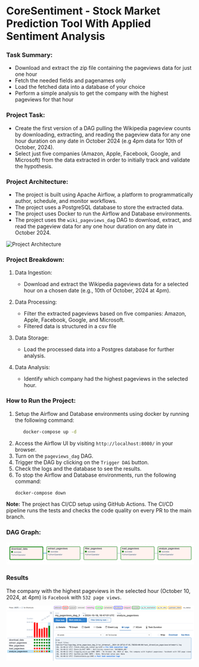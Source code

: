 # CoreSentiment - Stock Market Prediction Tool With Applied Sentiment Analysis

### Task Summary:
- Download and extract the zip file containing the pageviews data for just one hour
- Fetch the needed fields and pagenames only
- Load the fetched data into a database of your choice
- Perform a simple analysis to get the company with the highest pageviews for that hour

### Project Task:
- Create the first version of a DAG pulling the Wikipedia pageview counts by downloading, extracting, and reading the pageview data for any one hour duration on any date in October 2024 (e.g 4pm data for 10th of October, 2024).
-  Select just five companies (Amazon, Apple, Facebook, Google, and Microsoft) from the data extracted in order to initially track and validate the hypothesis.

### Project Architecture:
- The project is built using Apache Airflow, a platform to programmatically author, schedule, and monitor workflows.
- The project uses a PostgreSQL database to store the extracted data.
- The project uses Docker to run the Airflow and Database environments.
- The project uses the `wiki_pageviews_dag` DAG to download, extract, and read the pageview data for any one hour duration on any date in October 2024.

![Project Architecture](docs/imgs/architecture.png)

### Project Breakdown:
1. Data Ingestion:
   - Download and extract the Wikipedia pageviews data for a selected hour on a chosen date (e.g., 10th of October, 2024 at 4pm).

2. Data Processing:
   - Filter the extracted pageviews based on five companies: Amazon, Apple, Facebook, Google, and Microsoft.
   - Filtered data is structured in a csv file
   
3. Data Storage:
   - Load the processed data into a Postgres database for further analysis.

4. Data Analysis:
   - Identify which company had the highest pageviews in the selected hour.


### How to Run the Project:
1. Setup the Airflow and Database environments using docker by running the following command:
   ```bash
      docker-compose up -d
   ```
1. Access the Airflow UI by visiting `http://localhost:8080/` in your browser.
2. Turn on the `pageviews_dag` DAG.
3. Trigger the DAG by clicking on the `Trigger DAG` button.
4. Check the logs and the database to see the results.
5. To stop the Airflow and Database environments, run the following command:
   ```bash
   docker-compose down
   ```

**Note:** The project has CI/CD setup using GitHub Actions. The CI/CD pipeline runs the tests and checks the code quality on every PR to the main branch.

### DAG Graph:
![DAG View](docs/imgs/dag_graph.png)


### Results
The company with the highest pageviews in the selected hour (October 10, 2024, at 4pm) is `Facebook` with `532 page views`.

![Results](docs/imgs/dag_result.png)